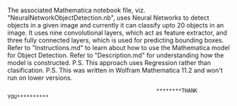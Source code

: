 The associated Mathematica notebook file, viz. "NeuralNetworkObjectDetection.nb", uses Neural Networks to detect objects in a given image and currently it can classify upto 20 objects in an image. It uses nine convolutional layers, which act as feature extractor, and three fully connected layers, which is used for predicting bounding boxes. Refer to "Instructions.md" to learn about how to use the Mathematica model for Object Detection.
Refer to "Description.md" for understanding how the model is constructed.
P.S. This approach uses Regression rather than clasification.
P.S. This was written in Wolfram Mathematica 11.2 and won't run on lower versions.

                                                   ********THANK YOU**********
